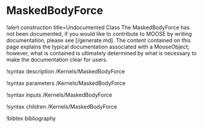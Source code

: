 <!-- MOOSE Documentation Stub: Remove this when content is added. -->

# MaskedBodyForce

!alert construction title=Undocumented Class
The MaskedBodyForce has not been documented, if you would like to contribute to MOOSE by
writing documentation, please see [/generate.md]. The content contained on this page explains
the typical documentation associated with a MooseObject; however, what is contained is ultimately
determined by what is necessary to make the documentation clear for users.

!syntax description /Kernels/MaskedBodyForce

!syntax parameters /Kernels/MaskedBodyForce

!syntax inputs /Kernels/MaskedBodyForce

!syntax children /Kernels/MaskedBodyForce

!bibtex bibliography

